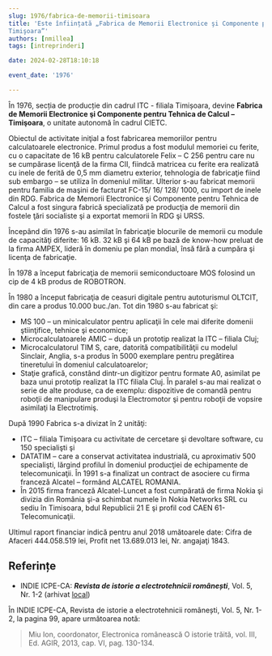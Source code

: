 ```yaml
---
slug: 1976/fabrica-de-memorii-timisoara
title: 'Este înființată „Fabrica de Memorii Electronice şi Componente pentru Tehnica de Calcul –
Timişoara”'
authors: [nmillea]
tags: [intreprinderi]

date: 2024-02-28T18:10:18

event_date: '1976'

---
```


În 1976, secția de producție din cadrul ITC - filiala Timișoara, devine **Fabrica de Memorii Electronice şi Componente pentru Tehnica de Calcul –
Timişoara**, o unitate autonomă în cadrul CIETC.

<!-- truncate -->

Obiectul de activitate iniţial a fost
fabricarea memoriilor pentru calculatoarele electronice. Primul produs a fost modulul
memoriei cu ferite, cu o capacitate de 16 kB pentru calculatorele Felix – C 256
pentru care nu se cumpărase licenţă de la firma CII, fiindcă matricea cu ferite era
realizată cu inele de ferită de 0,5 mm diametru exterior, tehnologia de fabricaţie fiind
sub embargo – se utiliza în domeniul militar. Ulterior s-au fabricat memorii pentru
familia de maşini de facturat FC-15/ 16/ 128/ 1000, cu import de inele din RDG.
Fabrica de Memorii Electronice şi Componente pentru Tehnica de Calcul a fost
singura fabrică specializată pe producţia de memorii din fostele ţări socialiste şi a
exportat memorii în RDG şi URSS.

Începând din 1976 s-au asimilat în fabricaţie blocurile de memorii cu module
de capacităţi diferite: 16 kB. 32 kB şi 64 kB pe bază de know-how preluat de la firma
AMPEX, lideră în domeniu pe plan mondial, însă fără a cumpăra şi licenţa de
fabricaţie.

În 1978 a început fabricaţia de memorii semiconductoare MOS folosind un
cip de 4 kB produs de ROBOTRON.

În 1980 a început fabricaţia de ceasuri digitale pentru autoturismul OLTCIT,
din care a produs 10.000 buc./an. Tot din 1980 s-au fabricat şi:

- MS 100 – un minicalculator pentru aplicaţii în cele mai diferite domenii ştiinţifice,
tehnice şi economice;
- Microcalculatoarele AMIC – după un prototip realizat la ITC – filiala Cluj;
- Microcalculatorul TIM S, care, datorită compatibilităţii cu modelul Sinclair, Anglia,
s-a produs în 5000 exemplare pentru pregătirea tineretului în domeniul
calculatoarelor;
- Staţie grafică, constând dintr-un digitizor pentru formate A0, asimilat pe baza unui
prototip realizat la ITC filiala Cluj.
În paralel s-au mai realizat o serie de alte produse, ca de exemplu: dispozitive
de comandă pentru roboţii de manipulare produşi la Electromotor şi pentru roboţii
de vopsire asimilaţi la Electrotimiş.

După 1990 Fabrica s-a divizat în 2 unităţi:

- ITC – filiala Timişoara cu activitate de cercetare şi devoltare software, cu 150
specialişti şi
- DATATIM – care a conservat activitatea industrială, cu aproximativ 500 specialişti,
lărgind profilul în domeniul producţiei de echipamente de telecomunicaţii. În 1991 s-a
finalizat un contract de asociere cu firma franceză Alcatel – formând ALCATEL
ROMANIA.
- În 2015 firma franceză Alcatel-Luncet a fost cumpărată de firma Nokia şi divizia din
România şi-a schimbat numele în Nokia Networks SRL cu sediu în Timisoara, bdul
Republicii 21 E şi profil cod CAEN 61- Telecomunicaţii.

Ultimul raport financiar indică pentru anul 2018 umătoarele date: Cifra de
Afaceri 444.058.519 lei, Profit net 13.689.013 lei, Nr. angajaţi 1843.

## Referințe

- INDIE ICPE-CA: _**Revista de istorie a electrotehnicii românești**_, Vol. 5, Nr. 1-2 (arhivat [local](https://cronica-it.github.io/arhiva/#2019))

În INDIE ICPE-CA, Revista de istorie a electrotehnicii românești, Vol. 5, Nr. 1-2, la pagina 99, apare următoarea notă:

> Miu Ion, coordonator, Electronica românească O istorie trăită, vol. III, Ed. AGIR, 2013, cap. VI, pag.
130-134.
